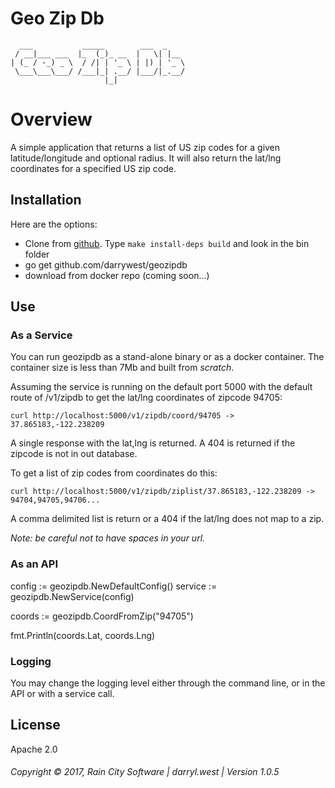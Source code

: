 # Geo Zip Db

```
  ___           _____        ___  _    
 / __|___ ___  |_  (_)_ __  |   \| |__ 
| (_ / -_) _ \  / /| | '_ \ | |) | '_ \
 \___\___\___/ /___|_| .__/ |___/|_.__/
                     |_|               
```

# Overview

A simple application that returns a list of US zip codes for a given latitude/longitude and optional radius.  It will also return the lat/lng coordinates for a specified US zip code.

## Installation

Here are the options:

* Clone from [github](https://github.com/darrylwest/geozipdb).  Type `make install-deps build` and look in the bin folder
* go get github.com/darrywest/geozipdb 
* download from docker repo (coming soon...)

## Use

### As a Service

You can run geozipdb as a stand-alone binary or as a docker container.  The container size is less than 7Mb and built from _scratch_.

Assuming the service is running on the default port 5000 with the default route of /v1/zipdb to get the lat/lng coordinates of zipcode 94705:

`curl http://localhost:5000/v1/zipdb/coord/94705 -> 37.865183,-122.238209`

A single response with the lat,lng is returned.  A 404 is returned if the zipcode is not in out database.

To get a list of zip codes from coordinates do this:

`curl http://localhost:5000/v1/zipdb/ziplist/37.865183,-122.238209 -> 94704,94705,94706...`

A comma delimited list is return or a 404 if the lat/lng does not map to a zip.

_Note: be careful not to have spaces in your url._

### As an API

config := geozipdb.NewDefaultConfig()
service := geozipdb.NewService(config)

coords := geozipdb.CoordFromZip("94705")

fmt.Println(coords.Lat, coords.Lng)

### Logging

You may change the logging level either through the command line, or in the API or with a service call.

## License

Apache 2.0

###### Copyright © 2017, Rain City Software | darryl.west | Version 1.0.5

